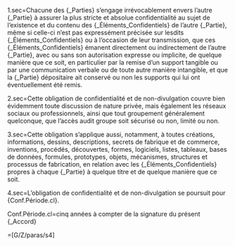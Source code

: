 1.sec=Chacune des {_Parties} s’engage irrévocablement envers l’autre {_Partie} à assurer la plus stricte et absolue confidentialité au sujet de l’existence et du contenu des {_Éléments_Confidentiels} de l’autre {_Partie}, même si celle-ci n’est pas expressément précisée sur lesdits {_Éléments_Confidentiels} ou à l’occasion de leur transmission, que ces {_Éléments_Confidentiels} émanent directement ou indirectement de l’autre {_Partie}, avec ou sans son autorisation expresse ou implicite, de quelque manière que ce soit, en particulier par la remise d’un support tangible ou par une communication verbale ou de toute autre manière intangible, et que la {_Partie} dépositaire ait conservé ou non les supports qui lui ont éventuellement été remis.
	
2.sec=Cette obligation de confidentialité et de non-divulgation couvre bien évidemment toute discussion de nature privée, mais également les réseaux sociaux ou professionnels, ainsi que tout groupement généralement quelconque, que l’accès audit groupe soit sécurisé ou non, limité ou non.

3.sec=Cette obligation s’applique aussi, notamment, à toutes créations, informations, dessins, descriptions, secrets de fabrique et de commerce, inventions, procédés, découvertes, formes, logiciels, listes, tableaux, bases de données, formules, prototypes, objets, mécanismes, structures et processus de fabrication, en relation avec les {_Éléments_Confidentiels} propres à chaque {_Partie} à quelque titre et de quelque manière que ce soit.
	
4.sec=L’obligation de confidentialité et de non-divulgation se poursuit pour {Conf.Période.cl}.

Conf.Période.cl=cinq années à compter de la signature du présent {_Accord}

=[G/Z/paras/s4]